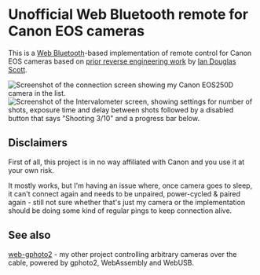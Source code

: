 #  Unofficial Web Bluetooth remote for Canon EOS cameras

This is a [Web Bluetooth](https://developer.chrome.com/articles/bluetooth/)-based implementation of remote control for Canon EOS cameras based on [prior reverse engineering work](https://iandouglasscott.com/2017/09/04/reverse-engineering-the-canon-t7i-s-bluetooth-work-in-progress/) by [Ian Douglas Scott](https://fosstodon.org/@ids1024).

![Screenshot of the connection screen showing my Canon EOS250D camera in the list.](https://user-images.githubusercontent.com/557590/222991209-e7f1dc7d-d11f-4f70-8019-39f530ceed1b.png)
![Screenshot of the Intervalometer screen, showing settings for number of shots, exposure time and delay between shots followed by a disabled button that says "Shooting 3/10" and a progress bar below.](https://user-images.githubusercontent.com/557590/222991212-f05f743c-db3d-44a7-92eb-25d7e5492d4a.png)

## Disclaimers

First of all, this project is in no way affiliated with Canon and you use it at your own risk.

It mostly works, but I'm having an issue where, once camera goes to sleep, it can't connect again and needs to be unpaired, power-cycled & paired again - still not sure whether that's just my camera or the implementation should be doing some kind of regular pings to keep connection alive.

## See also

[web-gphoto2](https://github.com/GoogleChromeLabs/web-gphoto2) - my other project controlling arbitrary cameras over the cable, powered by gphoto2, WebAssembly and WebUSB. 
